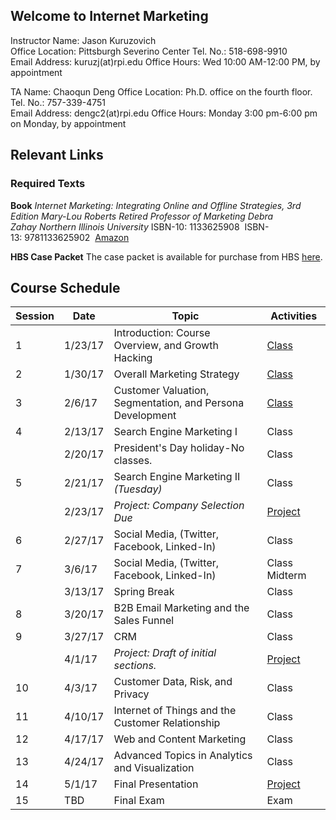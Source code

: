 ## Welcome to Internet Marketing

Instructor Name: Jason Kuruzovich	  
Office Location: Pittsburgh Severino Center
Tel. No.:	 518-698-9910 		             
Email Address: kuruzj(at)rpi.edu
Office Hours: Wed 10:00 AM-12:00 PM, by appointment 			

TA Name: Chaoqun Deng	 Office 
Location: Ph.D. office on the fourth floor.
Tel. No.:	 757-339-4751			 
Email Address: dengc2(at)rpi.edu
Office Hours: Monday 3:00 pm-6:00 pm on Monday, by appointment 	

## Relevant Links

### Required Texts
**Book**
*Internet Marketing: Integrating Online and Offline Strategies, 3rd Edition Mary-Lou Roberts Retired Professor of Marketing Debra Zahay Northern Illinois University*
ISBN-10: 1133625908  ISBN-13: 9781133625902 
[Amazon](https://www.amazon.com/Internet-Marketing-Integrating-Offline-Strategies/dp/1133625908)

**HBS Case Packet** 
The case packet is available for purchase from HBS [here](http://cb.hbsp.harvard.edu/cbmp/access/59602460).

## Course Schedule

| Session | Date    | Topic                                                     | Activities |
|---------|---------|-----------------------------------------------------------|------|
| 1       | 1/23/17 | Introduction: Course Overview, and Growth Hacking         | [Class](https://gist.github.com/jkuruzovich/bc4da3fb9b16c929bdb475802d3bc1fe) |
| 2       | 1/30/17 | Overall Marketing Strategy                                | [Class](https://gist.github.com/jkuruzovich/03e03b1cd27df3546d6c36f6ca4c0f18)  |
| 3       | 2/6/17  | Customer Valuation, Segmentation, and Persona Development | [Class](https://gist.github.com/jkuruzovich/961a270f0c1f7efb124f12d61d4bd1f8)|
| 4       | 2/13/17 | Search Engine Marketing I                                 | Class |
|         | 2/20/17 | President's Day holiday-No classes.                       | Class |
| 5       | 2/21/17 | Search Engine Marketing II *(Tuesday)*                    | Class |
|         | 2/23/17 | *Project: Company Selection Due*                          | [Project](https://gist.github.com/jkuruzovich/8cb657a0220906c99e1aa2db92becc9c) |
| 6       | 2/27/17 | Social Media, (Twitter, Facebook, Linked-In)              | Class |
| 7       | 3/6/17  | Social Media, (Twitter, Facebook, Linked-In)              | Class Midterm |
|         | 3/13/17 | Spring Break                                              | Class |
| 8       | 3/20/17 | B2B Email Marketing and the Sales Funnel                  | Class |
| 9       | 3/27/17 | CRM                                                       | Class |
|         | 4/1/17  | *Project: Draft of initial sections.*                     | [Project](https://gist.github.com/jkuruzovich/8cb657a0220906c99e1aa2db92becc9c) |
| 10      | 4/3/17  | Customer Data, Risk, and Privacy                          | Class |
| 11      | 4/10/17 | Internet of Things and the Customer Relationship          | Class |
| 12      | 4/17/17 | Web and Content Marketing                                 | Class |
| 13      | 4/24/17 | Advanced Topics in Analytics and Visualization            | Class |
| 14      | 5/1/17  | Final Presentation                                        | [Project](https://gist.github.com/jkuruzovich/8cb657a0220906c99e1aa2db92becc9c) |
| 15      | TBD     | Final Exam                                                | Exam |
